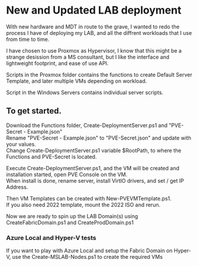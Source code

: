 # New and Updated LAB deployment  
With new hardware and MDT in route to the grave, I wanted to redo the process I have of deploying my LAB, and all the diffrent workloads that I use from time to time.  
  
I have chosen to use Proxmox as Hypervisor, I know that this might be a strange desission from a MS consultant, but I like the interface and lightweight footprint, and ease of use API.  
  
Scripts in the Proxmox folder contains the functions to create Default Server Template, and later multiple VMs depending on workload.  
  
Script in the Windows Servers contains individual server scripts.  
  
  
## To get started.  
Download the Functions folder, Create-DeploymentServer.ps1 and "PVE-Secret - Example.json"  
Rename "PVE-Secret - Example.json" to "PVE-Secret.json" and update with your values.   
Change Create-DeploymentServer.ps1 variable $RootPath, to where the Functions and PVE-Secret is located.  
  
Execute Create-DeploymentServer.ps1, and the VM will be created and installation started, open PVE Console on the VM.  
When install is done, rename server, install VirtIO drivers, and set / get IP Address.  
  
  
Then VM Templates can be created with New-PVEVMTemplate.ps1.  
If you also need 2022 template, mount the 2022 ISO and rerun.  
  
Now we are ready to spin up the LAB Domain(s) using CreateFabricDomain.ps1 and CreateProdDomain.ps1  
  
  
### Azure Local and Hyper-V tests  
If you want to play with Azure Local and setup the Fabric Domain on Hyper-V, use the Create-MSLAB-Nodes.ps1 to create the required VMs  
